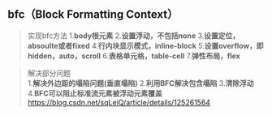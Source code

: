 
## bfc（**Block Formatting Context**）
> 实现bfc方法
> 1.**body根元素**
> 2.**设置浮动，不包括none**
> 3.**设置定位，absoulte或者fixed**
> 4.**行内块显示模式，inline-block**
> 5.**设置overflow，即hidden，auto，scroll**
> 6.**表格单元格，table-cell**
> 7.**弹性布局，flex**

> 解决部分问题  
> 1.**解决外边距的塌陷问题(垂直塌陷)**
> 2.**利用BFC解决包含塌陷**
> 3.**清除浮动**
> 4.**BFC可以阻止标准流元素被浮动元素覆盖**
https://blog.csdn.net/sqLeiQ/article/details/125261564

<!--stackedit_data:
eyJoaXN0b3J5IjpbMTg4MDMwMTAwNywtMjEzMzYwOTEwMywtMT
A5MDk1ODk0MF19
-->